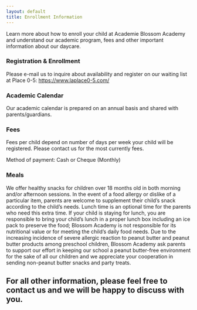 ```yaml
---
layout: default
title: Enrollment Information
---
```

Learn more about how to enroll your child at Academie Blossom Academy and understand our academic program, fees and other important information about our daycare.

### Registration & Enrollment

Please e-mail us to inquire about availability and register on our waiting list at Place 0-5: https://www.laplace0-5.com/

### Academic Calendar

Our academic calendar is prepared on an annual basis and shared with parents/guardians.

### Fees

Fees per child depend on number of days per week your child will be registered. Please contact us for the most currently fees.

Method of payment: Cash or Cheque (Monthly)

### Meals

We offer healthy snacks for children over 18 months old in both morning and/or afternoon sessions. In the event of a food allergy or dislike of a particular item, parents are welcome to supplement their child’s snack according to the child’s needs. Lunch time is an optional time for the parents who need this extra time. If your child is staying for lunch, you are responsible to bring your  child’s lunch in a proper lunch box including an ice pack to preserve the food; Blossom Academy is not responsible for its nutritional value or for meeting the child’s daily food needs. Due to the increasing incidence of severe allergic reaction to peanut butter and peanut butter products among preschool children, Blossom Academy ask parents to support our effort in keeping our school a peanut butter-free environment for the sake of all our children and we appreciate your cooperation in sending non-peanut butter snacks and party treats.

## For all other information, please feel free to contact us and we will be happy to discuss with you.

